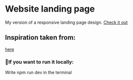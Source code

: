# Website landing page
My version of a responsive landing page design.
[Check it out](https://inga-sinkeviciute.github.io/Dizainas/)

## Inspiration taken from:

[here](https://www.figma.com/file/9mV6rCFOEd1ptuZ4JBovVS/Collab-landing-page-design-(Community)?type=design&node-id=1-271&mode=design)

### 🌟If you want to run it locally:
Write npm run dev in the terminal

